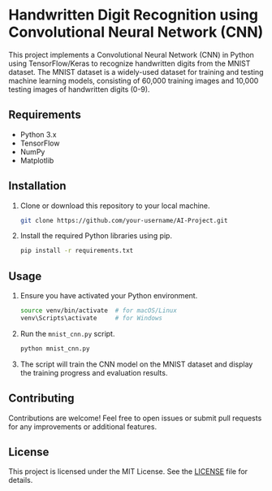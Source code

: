 # Handwritten Digit Recognition using Convolutional Neural Network (CNN)

This project implements a Convolutional Neural Network (CNN) in Python using TensorFlow/Keras to recognize handwritten digits from the MNIST dataset. The MNIST dataset is a widely-used dataset for training and testing machine learning models, consisting of 60,000 training images and 10,000 testing images of handwritten digits (0-9).

## Requirements

- Python 3.x
- TensorFlow
- NumPy
- Matplotlib

## Installation

1. Clone or download this repository to your local machine.

    ```bash
    git clone https://github.com/your-username/AI-Project.git
    ```

2. Install the required Python libraries using pip.

    ```bash
    pip install -r requirements.txt
    ```

## Usage

1. Ensure you have activated your Python environment.

    ```bash
    source venv/bin/activate  # for macOS/Linux
    venv\Scripts\activate     # for Windows
    ```

2. Run the `mnist_cnn.py` script.

    ```bash
    python mnist_cnn.py
    ```

3. The script will train the CNN model on the MNIST dataset and display the training progress and evaluation results.

## Contributing

Contributions are welcome! Feel free to open issues or submit pull requests for any improvements or additional features.

## License

This project is licensed under the MIT License. See the [LICENSE](LICENSE) file for details.
